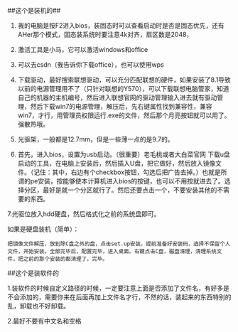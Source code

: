 ##这个是装机的##

1. 我的电脑是按F2进入bios，装固态时可以查看启动时是否是固态优先，还有AHer那个模式，固态装系统时要注意4k对齐，扇区数是2048，

2. 激活工具是小马，它可以激活windows和office

3. 可以去csdn（我告诉你下载office），也可以使用wps

4. 下载驱动，最好搜索联想驱动，可以充分匹配联想的硬件，如果安装了8.1导致以前的电源管理用不了（只针对联想的Y570），可以下载联想电脑管家，知道自己的机器的主机编号，然后进入联想官网的驱动管理输入进去就有驱动管理，然后下载win7的电源管理，解压后，先右键属性找到兼容性，兼容win7，才行，用管理员权限运行.exe的文件，然后那个月亮按钮就可以用了。强散热哦。

5. 光驱架，一般都是12.7mm，但是一些薄一点的是9.7的。

6. 首先，进入bios，设置为usb启动。（很重要）老毛桃或者大白菜官网 下载u盘启动的工具，在电脑上安装后，然后插入U盘，把它做好，然后放入镜像文件。（记住：其中，右边有个checkbox按钮，勾选后把广告去掉。）也就是所谓的pe安装，按能够使本计算机进入bios的按键，也可以不用按就进去了。选择分区，最好是就一个分区就行了。然后还要点击一个，不要安装其他的不需要的东西。

7.光驱位放入hdd硬盘，然后格式化之前的系统盘即可。

如果是硬盘装机（简单）：
   
    把镜像文件解压，放到除C盘之外的盘，点击set.up安装，提前准备好安装码，选择不保留个人文件，开始安装。全部完毕后，配置完毕，进入桌面。右键点击C盘，磁盘清理，清理系统文件，把之前的那个安装的都清理了，完毕。

##这个是装软件的

1.装软件的时候自定义路径的时候，一定要注意上面是否添加了文件名，有好多是不会添加的，需要你来在后面再加上文件名才行，不然的话，装起来的东西特别的乱，卸载也不好卸载。

2.最好不要有中文名和空格
